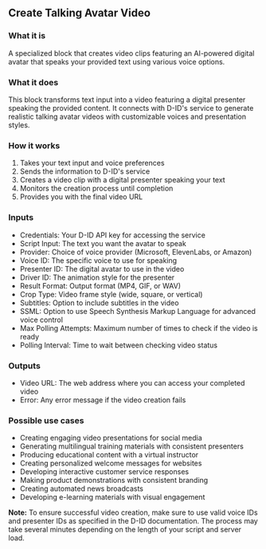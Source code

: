 
## Create Talking Avatar Video

### What it is
A specialized block that creates video clips featuring an AI-powered digital avatar that speaks your provided text using various voice options.

### What it does
This block transforms text input into a video featuring a digital presenter speaking the provided content. It connects with D-ID's service to generate realistic talking avatar videos with customizable voices and presentation styles.

### How it works
1. Takes your text input and voice preferences
2. Sends the information to D-ID's service
3. Creates a video clip with a digital presenter speaking your text
4. Monitors the creation process until completion
5. Provides you with the final video URL

### Inputs
- Credentials: Your D-ID API key for accessing the service
- Script Input: The text you want the avatar to speak
- Provider: Choice of voice provider (Microsoft, ElevenLabs, or Amazon)
- Voice ID: The specific voice to use for speaking
- Presenter ID: The digital avatar to use in the video
- Driver ID: The animation style for the presenter
- Result Format: Output format (MP4, GIF, or WAV)
- Crop Type: Video frame style (wide, square, or vertical)
- Subtitles: Option to include subtitles in the video
- SSML: Option to use Speech Synthesis Markup Language for advanced voice control
- Max Polling Attempts: Maximum number of times to check if the video is ready
- Polling Interval: Time to wait between checking video status

### Outputs
- Video URL: The web address where you can access your completed video
- Error: Any error message if the video creation fails

### Possible use cases
- Creating engaging video presentations for social media
- Generating multilingual training materials with consistent presenters
- Producing educational content with a virtual instructor
- Creating personalized welcome messages for websites
- Developing interactive customer service responses
- Making product demonstrations with consistent branding
- Creating automated news broadcasts
- Developing e-learning materials with visual engagement

**Note:** To ensure successful video creation, make sure to use valid voice IDs and presenter IDs as specified in the D-ID documentation. The process may take several minutes depending on the length of your script and server load.

